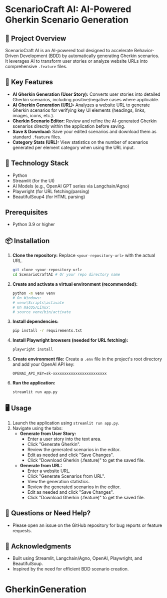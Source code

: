 # ScenarioCraft AI: AI-Powered Gherkin Scenario Generation


## 🚀 Project Overview

ScenarioCraft AI is an AI-powered tool designed to accelerate Behavior-Driven Development (BDD) by automatically generating Gherkin scenarios. It leverages AI to transform user stories or analyze website URLs into comprehensive `.feature` files.

## 🌟 Key Features

*   **AI Gherkin Generation (User Story):** Converts user stories into detailed Gherkin scenarios, including positive/negative cases where applicable.
*   **AI Gherkin Generation (URL):** Analyzes a website URL to generate Gherkin scenarios for verifying key UI elements (headings, links, images, icons, etc.).
*   **Gherkin Scenario Editor:** Review and refine the AI-generated Gherkin scenarios directly within the application before saving.
*   **Save & Download:** Save your edited scenarios and download them as standard `.feature` files.
*   **Category Stats (URL):** View statistics on the number of scenarios generated per element category when using the URL input.

## 🔧 Technology Stack

*   Python
*   Streamlit (for the UI)
*   AI Models (e.g., OpenAI GPT series via Langchain/Agno)
*   Playwright (for URL fetching/parsing)
*   BeautifulSoup4 (for HTML parsing)

## Prerequisites

- Python 3.9 or higher

## 📦 Installation

1.  **Clone the repository:**
    Replace `<your-repository-url>` with the actual URL.
    ```bash
    git clone <your-repository-url>
    cd ScenarioCraftAI # Or your repo directory name
    ```

2.  **Create and activate a virtual environment (recommended):**
    ```bash
    python -m venv venv
    # On Windows:
    # venv\Scripts\activate
    # On macOS/Linux:
    # source venv/bin/activate
    ```

3.  **Install dependencies:**
    ```bash
    pip install -r requirements.txt
    ```

4.  **Install Playwright browsers (needed for URL fetching):**
    ```bash
    playwright install
    ```

5.  **Create environment file:**
    Create a `.env` file in the project's root directory and add your OpenAI API key:
    ```dotenv
    OPENAI_API_KEY=sk-xxxxxxxxxxxxxxxxxxxxxxxx
    ```

6.  **Run the application:**
    ```bash
    streamlit run app.py
    ```

## 🖥️ Usage

1.  Launch the application using `streamlit run app.py`.
2.  Navigate using the tabs:
    *   **Generate from User Story:**
        *   Enter a user story into the text area.
        *   Click "Generate Gherkin".
        *   Review the generated scenarios in the editor.
        *   Edit as needed and click "Save Changes".
        *   Click "Download Gherkin (.feature)" to get the saved file.
    *   **Generate from URL:**
        *   Enter a website URL.
        *   Click "Generate Scenarios from URL".
        *   View the generation statistics.
        *   Review the generated scenarios in the editor.
        *   Edit as needed and click "Save Changes".
        *   Click "Download Gherkin (.feature)" to get the saved file.

## 🤔 Questions or Need Help?

*   Please open an issue on the GitHub repository for bug reports or feature requests.

## 🌈 Acknowledgments

*   Built using Streamlit, Langchain/Agno, OpenAI, Playwright, and BeautifulSoup.
*   Inspired by the need for efficient BDD scenario creation.

<!-- Removed outdated How it works, Changelog, and specific WaiGenie links -->
# GherkinGeneration
